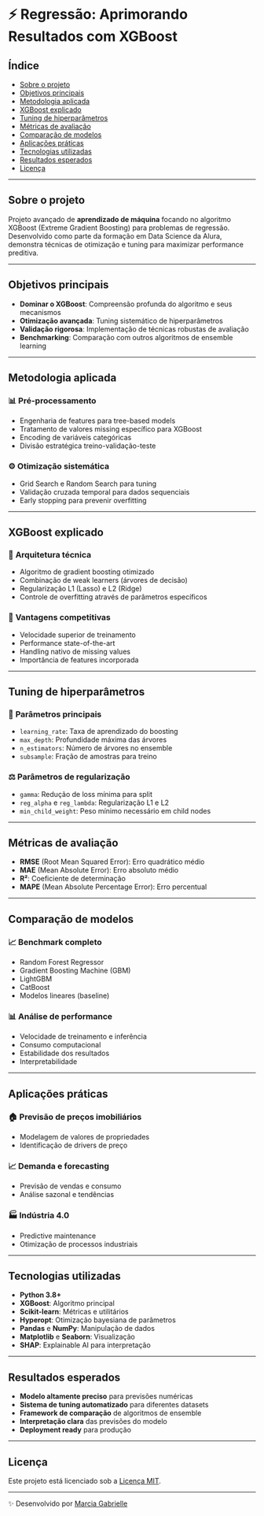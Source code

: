# ⚡ Regressão: Aprimorando Resultados com XGBoost

## Índice
- [Sobre o projeto](#sobre-o-projeto)
- [Objetivos principais](#objetivos-principais)
- [Metodologia aplicada](#metodologia-aplicada)
- [XGBoost explicado](#xgboost-explicado)
- [Tuning de hiperparâmetros](#tuning-de-hiperparâmetros)
- [Métricas de avaliação](#métricas-de-avaliação)
- [Comparação de modelos](#comparação-de-modelos)
- [Aplicações práticas](#aplicações-práticas)
- [Tecnologias utilizadas](#tecnologias-utilizadas)
- [Resultados esperados](#resultados-esperados)
- [Licença](#licença)

---

## Sobre o projeto
Projeto avançado de **aprendizado de máquina** focando no algoritmo XGBoost (Extreme Gradient Boosting) para problemas de regressão. Desenvolvido como parte da formação em Data Science da Alura, demonstra técnicas de otimização e tuning para maximizar performance preditiva.

---

## Objetivos principais
- **Dominar o XGBoost**: Compreensão profunda do algoritmo e seus mecanismos
- **Otimização avançada**: Tuning sistemático de hiperparâmetros
- **Validação rigorosa**: Implementação de técnicas robustas de avaliação
- **Benchmarking**: Comparação com outros algoritmos de ensemble learning

---

## Metodologia aplicada
### 📊 **Pré-processamento**
- Engenharia de features para tree-based models
- Tratamento de valores missing específico para XGBoost
- Encoding de variáveis categóricas
- Divisão estratégica treino-validação-teste

### ⚙️ **Otimização sistemática**
- Grid Search e Random Search para tuning
- Validação cruzada temporal para dados sequenciais
- Early stopping para prevenir overfitting

---

## XGBoost explicado
### 🌳 **Arquitetura técnica**
- Algoritmo de gradient boosting otimizado
- Combinação de weak learners (árvores de decisão)
- Regularização L1 (Lasso) e L2 (Ridge)
- Controle de overfitting através de parâmetros específicos

### 🚀 **Vantagens competitivas**
- Velocidade superior de treinamento
- Performance state-of-the-art
- Handling nativo de missing values
- Importância de features incorporada

---

## Tuning de hiperparâmetros
### 🎯 **Parâmetros principais**
- `learning_rate`: Taxa de aprendizado do boosting
- `max_depth`: Profundidade máxima das árvores
- `n_estimators`: Número de árvores no ensemble
- `subsample`: Fração de amostras para treino

### ⚖️ **Parâmetros de regularização**
- `gamma`: Redução de loss mínima para split
- `reg_alpha` e `reg_lambda`: Regularização L1 e L2
- `min_child_weight`: Peso mínimo necessário em child nodes

---

## Métricas de avaliação
- **RMSE** (Root Mean Squared Error): Erro quadrático médio
- **MAE** (Mean Absolute Error): Erro absoluto médio
- **R²**: Coeficiente de determinação
- **MAPE** (Mean Absolute Percentage Error): Erro percentual

---

## Comparação de modelos
### 📈 **Benchmark completo**
- Random Forest Regressor
- Gradient Boosting Machine (GBM)
- LightGBM
- CatBoost
- Modelos lineares (baseline)

### 📊 **Análise de performance**
- Velocidade de treinamento e inferência
- Consumo computacional
- Estabilidade dos resultados
- Interpretabilidade

---

## Aplicações práticas
### 🏠 **Previsão de preços imobiliários**
- Modelagem de valores de propriedades
- Identificação de drivers de preço

### 📈 **Demanda e forecasting**
- Previsão de vendas e consumo
- Análise sazonal e tendências

### 🏭 **Indústria 4.0**
- Predictive maintenance
- Otimização de processos industriais

---

## Tecnologias utilizadas
- **Python 3.8+**
- **XGBoost**: Algoritmo principal
- **Scikit-learn**: Métricas e utilitários
- **Hyperopt**: Otimização bayesiana de parâmetros
- **Pandas** e **NumPy**: Manipulação de dados
- **Matplotlib** e **Seaborn**: Visualização
- **SHAP**: Explainable AI para interpretação

---

## Resultados esperados
- **Modelo altamente preciso** para previsões numéricas
- **Sistema de tuning automatizado** para diferentes datasets
- **Framework de comparação** de algoritmos de ensemble
- **Interpretação clara** das previsões do modelo
- **Deployment ready** para produção

---

## Licença
Este projeto está licenciado sob a [Licença MIT](https://opensource.org/licenses/MIT).

---

✨ Desenvolvido por [Marcia Gabrielle](https://github.com/Gabriellemga)

